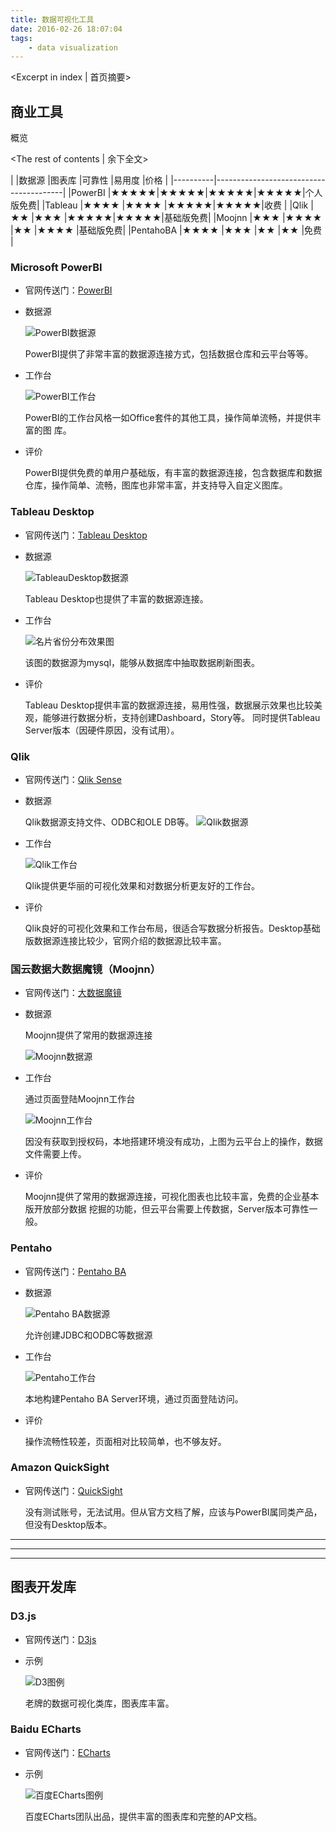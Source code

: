 ```yaml
---
title: 数据可视化工具
date: 2016-02-26 18:07:04
tags:
    - data visualization
---
```

<Excerpt in index | 首页摘要>

## 商业工具

概览
<!-- more -->
<The rest of contents | 余下全文>

|          |数据源  |图表库  |可靠性 |易用度 |价格      |
|----------|----------------------------------------|
|PowerBI   |★★★★★|★★★★★|★★★★★|★★★★★|个人版免费|
|Tableau   |★★★★ |★★★★  |★★★★★|★★★★★|收费     |
|Qlik      |★★    |★★★   |★★★★★|★★★★★|基础版免费|
|Moojnn    |★★★   |★★★★ |★★    |★★★★  |基础版免费|
|PentahoBA |★★★★ |★★★   |★★    |★★     |免费     |

### Microsoft PowerBI

- 官网传送门：[PowerBI](https://powerbi.microsoft.com/en-us/)

- 数据源

  ![PowerBI数据源](http://abcxy.qiniudn.com/viz-PowerBI-DataSource.jpg)

  PowerBI提供了非常丰富的数据源连接方式，包括数据仓库和云平台等等。


- 工作台

  ![PowerBI工作台](http://abcxy.qiniudn.com/viz-PowerBI-Workbench.jpg)

  PowerBI的工作台风格一如Office套件的其他工具，操作简单流畅，并提供丰富的图
  库。

- 评价

  PowerBI提供免费的单用户基础版，有丰富的数据源连接，包含数据库和数据仓库，操作简单、流畅，图库也非常丰富，并支持导入自定义图库。

### Tableau Desktop

- 官网传送门：[Tableau Desktop](http://www.tableau.com/zh-cn/products/desktop)

- 数据源

  ![TableauDesktop数据源](http://abcxy.qiniudn.com/viz-Tableau-DataSource.jpg)

  Tableau Desktop也提供了丰富的数据源连接。

- 工作台

  ![名片省份分布效果图](http://abcxy.qiniudn.com/viz-Tableau-Workbench.jpg)

  该图的数据源为mysql，能够从数据库中抽取数据刷新图表。

- 评价

  Tableau Desktop提供丰富的数据源连接，易用性强，数据展示效果也比较美观，能够进行数据分析，支持创建Dashboard，Story等。
  同时提供Tableau Server版本（因硬件原因，没有试用）。


### Qlik

- 官网传送门：[Qlik Sense](http://www.qlik.com/products/qlik-sense)

- 数据源

  Qlik数据源支持文件、ODBC和OLE DB等。
  ![Qlik数据源](http://abcxy.qiniudn.com/viz-Qlik-DataSource.jpg)

- 工作台

  ![Qlik工作台](http://abcxy.qiniudn.com/viz-Qlik-Workbench.jpg)

  Qlik提供更华丽的可视化效果和对数据分析更友好的工作台。

- 评价

  Qlik良好的可视化效果和工作台布局，很适合写数据分析报告。Desktop基础版数据源连接比较少，官网介绍的数据源比较丰富。


### 国云数据大数据魔镜（Moojnn）

- 官网传送门：[大数据魔镜](http://www.moojnn.com/)

- 数据源

  Moojnn提供了常用的数据源连接

  ![Moojnn数据源](http://abcxy.qiniudn.com/viz-Moojnn-DataSource.png)

- 工作台

  通过页面登陆Moojnn工作台

  ![Moojnn工作台](http://abcxy.qiniudn.com/viz-Moojnn-Workbench.jpg)

  因没有获取到授权码，本地搭建环境没有成功，上图为云平台上的操作，数据文件需要上传。

- 评价

  Moojnn提供了常用的数据源连接，可视化图表也比较丰富，免费的企业基本版开放部分数据
  挖掘的功能，但云平台需要上传数据，Server版本可靠性一般。

### Pentaho

- 官网传送门：[Pentaho BA](http://www.pentaho.com/product/business-visualization-analytics)

- 数据源

  ![Pentaho BA数据源](http://abcxy.qiniudn.com/viz-Pentaho-DataSource.png)

  允许创建JDBC和ODBC等数据源

- 工作台

  ![Pentaho工作台](http://abcxy.qiniudn.com/viz-Pentaho-Workbench.jpg)

  本地构建Pentaho BA Server环境，通过页面登陆访问。

- 评价

  操作流畅性较差，页面相对比较简单，也不够友好。

### Amazon QuickSight

- 官网传送门：[QuickSight](https://aws.amazon.com/cn/quicksight/)

  没有测试账号，无法试用。但从官方文档了解，应该与PowerBI属同类产品，但没有Desktop版本。


_ _ _

-----

-----





## 图表开发库

### D3.js

- 官网传送门：[D3js](https://d3js.org/)

- 示例

  ![D3图例](http://abcxy.qiniudn.com/viz-D3js-Gallery.jpg)

  老牌的数据可视化类库，图表库丰富。

### Baidu ECharts

- 官网传送门：[ECharts](http://echarts.baidu.com.cn/index.html)

- 示例

  ![百度ECharts图例](http://abcxy.qiniudn.com/viz-ECharts-Gallery.jpg)

  百度ECharts团队出品，提供丰富的图表库和完整的AP文档。

